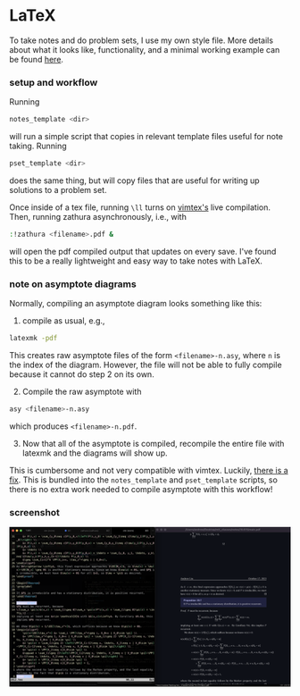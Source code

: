 # LaTeX

To take notes and do problem sets, I use my own style file. More details about what it looks like, functionality, and a minimal working example can be found [here](https://github.com/yellowtomato98/_andrew.sty).

### setup and workflow

Running
```sh
notes_template <dir>
```
will run a simple script that copies in relevant template files useful for note taking. Running
```sh
pset_template <dir>
``` 
does the same thing, but will copy files that are useful for writing up solutions to a problem set.

Once inside of a tex file, running ```\ll``` turns on [vimtex's](https://github.com/lervag/vimtex) live compilation. Then, running zathura asynchronously, i.e., with 
```sh
:!zathura <filename>.pdf &
```
will open the pdf compiled output that updates on every save. I've found this to be a really lightweight and easy way to take notes with LaTeX.

### note on asymptote diagrams

Normally, compiling an asymptote diagram looks something like this: 
1. compile as usual, e.g., 
```sh
latexmk -pdf
```
This creates raw asymptote files of the form ```<filename>-n.asy```, where ```n``` is the index of the diagram. However, the file will not be able to fully compile because it cannot do step 2 on its own.

2. Compile the raw asymptote with 
```sh
asy <filename>-n.asy
```
which produces ```<filename>-n.pdf```.

3. Now that all of the asymptote is compiled, recompile the entire file with latexmk and the diagrams will show up.  

This is cumbersome and not very compatible with vimtex. Luckily, [there is a fix](https://tex.stackexchange.com/questions/680997/asymptote-figures-dont-appear-with-vimtex). This is bundled into the ```notes_template``` and ```pset_template``` scripts, so there is no extra work needed to compile asymptote with this workflow! 

### screenshot 

![image](./images/demo.png)
